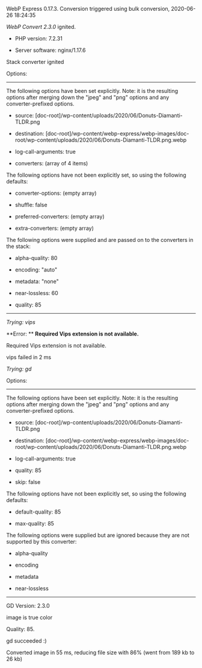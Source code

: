 WebP Express 0.17.3. Conversion triggered using bulk conversion, 2020-06-26 18:24:35

*WebP Convert 2.3.0*  ignited.
- PHP version: 7.2.31
- Server software: nginx/1.17.6

Stack converter ignited

Options:
------------
The following options have been set explicitly. Note: it is the resulting options after merging down the "jpeg" and "png" options and any converter-prefixed options.
- source: [doc-root]/wp-content/uploads/2020/06/Donuts-Diamanti-TLDR.png
- destination: [doc-root]/wp-content/webp-express/webp-images/doc-root/wp-content/uploads/2020/06/Donuts-Diamanti-TLDR.png.webp
- log-call-arguments: true
- converters: (array of 4 items)

The following options have not been explicitly set, so using the following defaults:
- converter-options: (empty array)
- shuffle: false
- preferred-converters: (empty array)
- extra-converters: (empty array)

The following options were supplied and are passed on to the converters in the stack:
- alpha-quality: 80
- encoding: "auto"
- metadata: "none"
- near-lossless: 60
- quality: 85
------------


*Trying: vips* 

**Error: ** **Required Vips extension is not available.** 
Required Vips extension is not available.
vips failed in 2 ms

*Trying: gd* 

Options:
------------
The following options have been set explicitly. Note: it is the resulting options after merging down the "jpeg" and "png" options and any converter-prefixed options.
- source: [doc-root]/wp-content/uploads/2020/06/Donuts-Diamanti-TLDR.png
- destination: [doc-root]/wp-content/webp-express/webp-images/doc-root/wp-content/uploads/2020/06/Donuts-Diamanti-TLDR.png.webp
- log-call-arguments: true
- quality: 85
- skip: false

The following options have not been explicitly set, so using the following defaults:
- default-quality: 85
- max-quality: 85

The following options were supplied but are ignored because they are not supported by this converter:
- alpha-quality
- encoding
- metadata
- near-lossless
------------

GD Version: 2.3.0
image is true color
Quality: 85. 
gd succeeded :)

Converted image in 55 ms, reducing file size with 86% (went from 189 kb to 26 kb)
